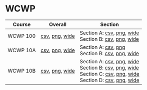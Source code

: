 # WCWP

| Course | Overall | Section |
| ------ | ------- | ------- |
| WCWP 100 | [csv](https://github.com/UCSD-Historical-Enrollment-Data/2024Summer1/blob/main/overall/WCWP%20100.csv), [png](https://raw.githubusercontent.com/UCSD-Historical-Enrollment-Data/2024Summer1/main/plot_overall/WCWP%20100.png), [wide](https://raw.githubusercontent.com/UCSD-Historical-Enrollment-Data/2024Summer1/main/plot_overall_wide/WCWP%20100.png) | Section A: [csv](https://github.com/UCSD-Historical-Enrollment-Data/2024Summer1/blob/main/section/WCWP%20100_A.csv), [png](https://raw.githubusercontent.com/UCSD-Historical-Enrollment-Data/2024Summer1/main/plot_section/WCWP%20100_A.png), [wide](https://raw.githubusercontent.com/UCSD-Historical-Enrollment-Data/2024Summer1/main/plot_section_wide/WCWP%20100_A.png)<br>Section B: [csv](https://github.com/UCSD-Historical-Enrollment-Data/2024Summer1/blob/main/section/WCWP%20100_B.csv), [png](https://raw.githubusercontent.com/UCSD-Historical-Enrollment-Data/2024Summer1/main/plot_section/WCWP%20100_B.png), [wide](https://raw.githubusercontent.com/UCSD-Historical-Enrollment-Data/2024Summer1/main/plot_section_wide/WCWP%20100_B.png) |
| WCWP 10A | [csv](https://github.com/UCSD-Historical-Enrollment-Data/2024Summer1/blob/main/overall/WCWP%2010A.csv), [png](https://raw.githubusercontent.com/UCSD-Historical-Enrollment-Data/2024Summer1/main/plot_overall/WCWP%2010A.png), [wide](https://raw.githubusercontent.com/UCSD-Historical-Enrollment-Data/2024Summer1/main/plot_overall_wide/WCWP%2010A.png) | Section A: [csv](https://github.com/UCSD-Historical-Enrollment-Data/2024Summer1/blob/main/section/WCWP%2010A_A.csv), [png](https://raw.githubusercontent.com/UCSD-Historical-Enrollment-Data/2024Summer1/main/plot_section/WCWP%2010A_A.png)<br>Section B: [csv](https://github.com/UCSD-Historical-Enrollment-Data/2024Summer1/blob/main/section/WCWP%2010A_B.csv), [png](https://raw.githubusercontent.com/UCSD-Historical-Enrollment-Data/2024Summer1/main/plot_section/WCWP%2010A_B.png), [wide](https://raw.githubusercontent.com/UCSD-Historical-Enrollment-Data/2024Summer1/main/plot_section_wide/WCWP%2010A_B.png) |
| WCWP 10B | [csv](https://github.com/UCSD-Historical-Enrollment-Data/2024Summer1/blob/main/overall/WCWP%2010B.csv), [png](https://raw.githubusercontent.com/UCSD-Historical-Enrollment-Data/2024Summer1/main/plot_overall/WCWP%2010B.png), [wide](https://raw.githubusercontent.com/UCSD-Historical-Enrollment-Data/2024Summer1/main/plot_overall_wide/WCWP%2010B.png) | Section A: [csv](https://github.com/UCSD-Historical-Enrollment-Data/2024Summer1/blob/main/section/WCWP%2010B_A.csv), [png](https://raw.githubusercontent.com/UCSD-Historical-Enrollment-Data/2024Summer1/main/plot_section/WCWP%2010B_A.png), [wide](https://raw.githubusercontent.com/UCSD-Historical-Enrollment-Data/2024Summer1/main/plot_section_wide/WCWP%2010B_A.png)<br>Section B: [csv](https://github.com/UCSD-Historical-Enrollment-Data/2024Summer1/blob/main/section/WCWP%2010B_B.csv), [png](https://raw.githubusercontent.com/UCSD-Historical-Enrollment-Data/2024Summer1/main/plot_section/WCWP%2010B_B.png), [wide](https://raw.githubusercontent.com/UCSD-Historical-Enrollment-Data/2024Summer1/main/plot_section_wide/WCWP%2010B_B.png)<br>Section C: [csv](https://github.com/UCSD-Historical-Enrollment-Data/2024Summer1/blob/main/section/WCWP%2010B_C.csv), [png](https://raw.githubusercontent.com/UCSD-Historical-Enrollment-Data/2024Summer1/main/plot_section/WCWP%2010B_C.png), [wide](https://raw.githubusercontent.com/UCSD-Historical-Enrollment-Data/2024Summer1/main/plot_section_wide/WCWP%2010B_C.png)<br>Section D: [csv](https://github.com/UCSD-Historical-Enrollment-Data/2024Summer1/blob/main/section/WCWP%2010B_D.csv), [png](https://raw.githubusercontent.com/UCSD-Historical-Enrollment-Data/2024Summer1/main/plot_section/WCWP%2010B_D.png), [wide](https://raw.githubusercontent.com/UCSD-Historical-Enrollment-Data/2024Summer1/main/plot_section_wide/WCWP%2010B_D.png) |
